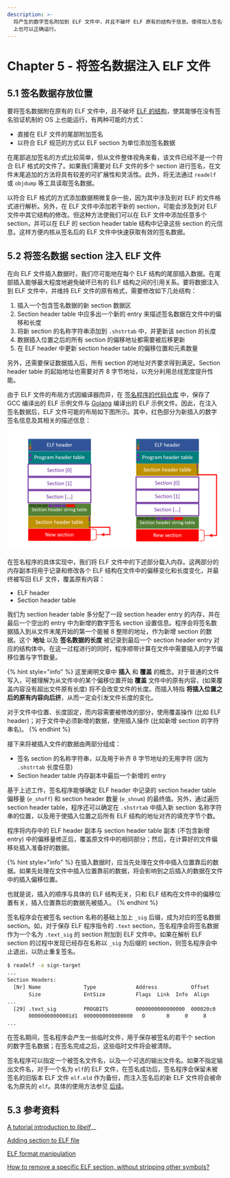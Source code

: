 ```yaml
---
description: >-
  将产生的数字签名附加到 ELF 文件中，并且不破坏 ELF 原有的结构于信息。使得加入签名信息的 ELF 文件也能够在没有签名验证机制的普通 Linux
  上也可以正确运行。
---
```


# Chapter 5 - 将签名数据注入 ELF 文件

## 5.1 签名数据存放位置

要将签名数据附在原有的 ELF 文件中，且不破坏 [ELF 的结构](../group-1-kernel-signature-verification/chapter-2-elf-format-analysis.md)，使其能够在没有签名验证机制的 OS 上也能运行，有两种可能的方式：

* 直接在 ELF 文件的尾部附加签名
* 以符合 ELF 规范的方式以 ELF section 为单位添加签名数据

在尾部追加签名的方式比较简单，但从文件整体视角来看，该文件已经不是一个符合 ELF 格式的文件了。如果我们需要对 ELF 文件的多个 section 进行签名，在文件末尾追加的方法将具有较差的可扩展性和灵活性。此外，将无法通过 `readelf` 或 `objdump` 等工具读取签名数据。

以符合 ELF 格式的方式添加数据稍微复杂一些，因为其中涉及到对 ELF 的文件格式进行解析。另外，在 ELF 文件中添加若干新的 section，可能会涉及到对 ELF 文件中其它结构的修改。但这种方法使我们可以在 ELF 文件中添加任意多个 section，并可以在 ELF 的 section header table 结构中记录这些 section 的元信息。这样方便内核从签名后的 ELF 文件中快速获取有效的签名数据。

## 5.2 将签名数据 section 注入 ELF 文件

在向 ELF 文件插入数据时，我们尽可能地在每个 ELF 结构的尾部插入数据。在尾部插入能够最大程度地避免破坏已有的 ELF 结构之间的引用关系。要将数据注入到 ELF 文件中，并维持 ELF 文件的原有格式，需要修改如下几处结构：

1. 插入一个包含签名数据的新 section 数据区
2. Section header table 中应多出一个新的 entry 来描述签名数据在文件中的偏移和长度
3. 将新 section 的名称字符串添加到 `.shstrtab` 中，并更新该 section 的长度
4. 数据插入位置之后的所有 section 的偏移地址都需要被后移更新
5. 在 ELF header 中更新 section header table 的偏移位置和元素数量

另外，还需要保证数据插入后，所有 section 的地址对齐要求得到满足。Section header table 的起始地址也需要对齐 8 字节地址，以充分利用总线宽度提升性能。

由于 ELF 文件的布局方式因编译器而异，在 [签名程序的代码仓库](https://github.com/mrdrivingduck/linux-elf-binary-signer/tree/master/test/func) 中，保存了 GCC 编译出的 ELF 示例文件与 [Golang](https://golang.org/) 编译出的 ELF 示例文件。因此，在注入签名数据后，ELF 文件可能的布局如下图所示。其中，红色部分为新插入的数字签名信息及其相关的描述信息：

![&#x6CE8;&#x5165;&#x7B7E;&#x540D;&#x540E;&#x7684; ELF &#x6587;&#x4EF6;](../.gitbook/assets/elf-new-section.png)

在签名程序的具体实现中，我们将 ELF 文件中的下述部分载入内存。这两部分的内存副本将用于记录和修改各个 ELF 结构在文件中的偏移变化和长度变化，并最终被写回 ELF 文件，覆盖原有内容：

* ELF header
* Section header table

我们为 section header table 多分配了一段 section header entry 的内存，并在最后一个空出的 entry 中为新增的数字签名 section 设置信息。程序会将签名数据插入到从文件末尾开始的第一个能被 8 整除的地址，作为新增 section 的数据。这个 **地址** 以及 **签名数据的长度** 被记录到最后一个 section header entry 对应的结构体中。在这一过程进行的同时，程序顺带计算在文件中需要插入的字节偏移位置与字节数量。

{% hint style="info" %}
这里阐明文章中 **插入** 和 **覆盖** 的概念。对于普通的文件写入，可被理解为从文件中的某个偏移位置开始 **覆盖** 文件中的原有内容，\(如果覆盖内容没有超出文件原有长度\) 将不会改变文件的长度。而插入特指 **将插入位置之后的原有内容向后挤**，从而一定会引发文件长度的变化。

对于文件中位置、长度固定，而内容需要被修改的部分，使用覆盖操作 \(比如 ELF header\)；对于文件中必须新增的数据，使用插入操作 \(比如新增 section 的字符串名\)。
{% endhint %}

接下来将被插入文件的数据由两部分组成：

* 签名 section 的名称字符串，以及用于补齐 8 字节地址的无用字符 \(因为 `.shstrtab` 长度任意\)
* Section header table 内存副本中最后一个新增的 entry

基于上述工作，签名程序能够确定 ELF header 中记录的 section header table 偏移量 \(`e_shoff`\) 和 section header 数量 \(`e_shnum`\) 的最终值。另外，通过遍历 section header table，程序还可以确定在 `.shstrtab` 中插入新 section 名称字符串的位置，以及用于使插入位置之后所有 ELF 结构的地址对齐的填充字节个数。

程序将内存中的 ELF header 副本与 section header table 副本 \(不包含新增 entry\) 中的偏移量修正后，覆盖原文件中的相同部分；然后，在计算好的文件偏移处插入准备好的数据。

{% hint style="info" %}
在插入数据时，应当先处理在文件中插入位置靠后的数据。如果先处理在文件中插入位置靠前的数据，将会影响到之后插入的数据在文件中的插入偏移位置。

也就是说，插入的顺序与具体的 ELF 结构无关，只和 ELF 结构在文件中的偏移位置有关，插入位置靠后的数据先被插入。
{% endhint %}

签名程序会在被签名 section 名称的基础上加上 `_sig` 后缀，成为对应的签名数据 section。如，对于保存 ELF 程序指令的 `.text` section，签名程序会将签名数据作为一个名为 `.text_sig` 的 section 附加到 ELF 文件中。如果在解析 ELF section 的过程中发现已经存在名称以 `_sig` 为后缀的 section，则签名程序会中止退出，以防止重复签名。

```bash
$ readelf -a sign-target
...
Section Headers:
  [Nr] Name              Type             Address           Offset
       Size              EntSize          Flags  Link  Info  Align
...
  [29] .text_sig         PROGBITS         0000000000000000  000020c0
       00000000000001d1  0000000000000000   O       0     0     8
...
```

在签名期间，签名程序会产生一些临时文件，用于保存被签名的若干个 section 的数字签名数据；在签名完成之后，这些临时文件将会被清除。

签名程序可以指定一个被签名文件名，以及一个可选的输出文件名。如果不指定输出文件名，对于一个名为 `elf`的 ELF 文件，在签名成功后，签名程序会保留未被签名的旧版本 ELF 文件 `elf.old` 作为备份，而注入签名后的新 ELF 文件将会被命名为原先的 `elf`。具体的使用方法参见 [后续](../group-3-usage/chapter-9-elf-sign.md#82-qian-ming-cheng-xu-de-shi-yong-fang-shi)。

## 5.3 参考资料

[A tutorial introduction to _libelf_](https://sourceforge.net/projects/elftoolchain/files/Documentation/libelf-by-example/20120308/libelf-by-example.pdf/download)\_\_

[Adding section to ELF file](https://stackoverflow.com/questions/1088128/adding-section-to-elf-file)

[ELF format manipulation](https://stackoverflow.com/questions/7601344/elf-format-manipulation)

[How to remove a specific ELF section, without stripping other symbols?](https://stackoverflow.com/questions/31453859/how-to-remove-a-specific-elf-section-without-stripping-other-symbols)

